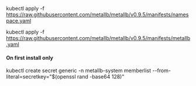 kubectl apply -f https://raw.githubusercontent.com/metallb/metallb/v0.9.5/manifests/namespace.yaml

kubectl apply -f https://raw.githubusercontent.com/metallb/metallb/v0.9.5/manifests/metallb.yaml

#### On first install only
kubectl create secret generic -n metallb-system memberlist --from-literal=secretkey="$(openssl rand -base64 128)"
